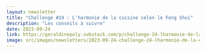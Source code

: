 ```yaml
---
layout: newsletter
title: "Challenge #24 : L'harmonie de la cuisine selon le Feng Shui"
description: "Les conseils à suivre"
date: 2023-09-24
link: https://geraldinepoly.substack.com/p/challenge-24-lharmonie-de-la-cuisine
image: src/images/newsletters/2023-09-24-challenge-24-lharmonie-de-la-cuisine-selon-le-feng-shui.jpg
---
```

